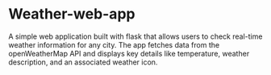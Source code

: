 # Weather-web-app
A  simple web application built with flask that allows users to check real-time weather information for any city. The app fetches data from the openWeatherMap API and displays key details like temperature, weather description, and an associated weather icon.
